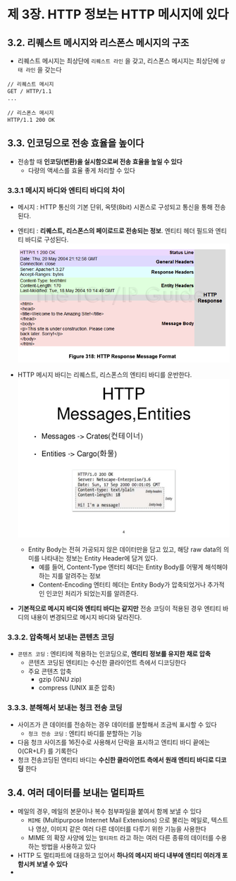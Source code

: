 # 제 3장. HTTP 정보는 HTTP 메시지에 있다
## 3.2. 리퀘스트 메시지와 리스폰스 메시지의 구조
- 리퀘스트 메시지는 최상단에 `리퀘스트 라인` 을 갖고, 리스폰스 메시지는 최상단에 `상태 라인` 을 갖는다
```http
// 리퀘스트 메시지
GET / HTTP/1.1
...

// 리스폰스 메시지
HTTP/1.1 200 OK
```

## 3.3. 인코딩으로 전송 효율을 높이다
- 전송할 때 **인코딩(변환)을 실시함으로써 전송 효율을 높일 수 있다**
  - 다량의 액세스를 효율 좋게 처리할 수 있다

### 3.3.1 메시지 바디와 엔티티 바디의 차이
- 메시지 : HTTP 통신의 기본 단위, 옥텟(8bit) 시퀀스로 구성되고 통신을 통해 전송된다.
- 엔티티 : **리퀘스트, 리스폰스의 페이로드로 전송되는 정보**. 엔티티 헤더 필드와 엔티티 바디로 구성된다.
![alt text](image-1.png)
- HTTP 메시지 바디는 리퀘스트, 리스폰스의 엔티티 바디를 운반한다. 
![alt text](image.png)
    - Entity Body는 전혀 가공되지 않은 데이터만을 담고 있고, 해당 raw data의 의미를 나타내는 정보는 Entity Header에 담겨 있다. 
      - 예를 들어, Content-Type 엔터티 헤더는 Entity Body를 어떻게 해석해야 하는 지를 알려주는 정보
      - Content-Encoding 엔터티 헤더는 Entity Body가 압축되었거나 추가적인 인코인 처리가 되었는지를 알려준다.

- **기본적으로 메시지 바디와 엔티티 바디는 같지만** 전송 코딩이 적용된 경우 엔티티 바디의 내용이 변경되므로 메시지 바디와 달라진다.

### 3.3.2. 압축해서 보내는 콘텐츠 코딩
- `콘텐츠 코딩` : 엔티티에 적용하는 인코딩으로, **엔티티 정보를 유지한 채로 압축**
  - 콘텐츠 코딩된 엔티티는 수신한 클라이언트 측에서 디코딩한다
  - 주요 콘텐츠 압축
    - gzip (GNU zip)
    - compress (UNIX 표준 압축)

### 3.3.3. 분해해서 보내는 청크 전송 코딩
- 사이즈가 큰 데이터를 전송하는 경우 데이터를 분할해서 조금씩 표시할 수 있다
  - `청크 전송 코딩` : 엔티티 바디를 분할하는 기능
- 다음 청크 사이즈를 16진수로 사용해서 단락을 표시하고 엔티티 바디 끝에는 0(CR+LF) 를 기록한다
- 청크 전송코딩된 엔티티 바디는 **수신한 클라이언트 측에서 원래 엔티티 바디로 디코딩** 한다

## 3.4. 여러 데이터를 보내는 멀티파트
- 메일의 경우, 메일의 본문이나 복수 첨부파일을 붙여서 함께 보낼 수 있다
  - `MIME` (Multipurpose Internet Mail Extensions) 으로 불리는 메일로, 텍스트나 영상, 이미지 같은 여러 다른 데이터를 다루기 위한 기능을 사용한다
  - MIME 의 확장 사양에 있는 `멀티파트` 라고 하는 여러 다른 종류의 데이터를 수용하는 방법을 사용하고 있다
- HTTP 도 멀티파트에 대응하고 있어서 **하나의 메시지 바디 내부에 엔티티 여러개 포함시켜 보낼 수 있다**
- 
 
